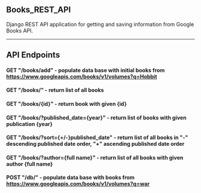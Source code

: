 ## Books_REST_API

Django REST API application for getting and saving information from Google Books API.
***
## API Endpoints
#### GET "/books/add" - populate data base with initial books from https://www.googleapis.com/books/v1/volumes?q=Hobbit
#### GET "/books/" - return list of all books
#### GET "/books/{id}" - return book with given {id}
#### GET "/books/?published_date={year}" - return list of books with given publication {year}
#### GET "/books/?sort={+/-}published_date" - return list of all books in "-" descending published date order, "+" ascending published date order
#### GET "/books/?author={full name}" - return list of all books with given author {full name}
#### POST "/db/" - populate data base with books from https://www.googleapis.com/books/v1/volumes?q=war
